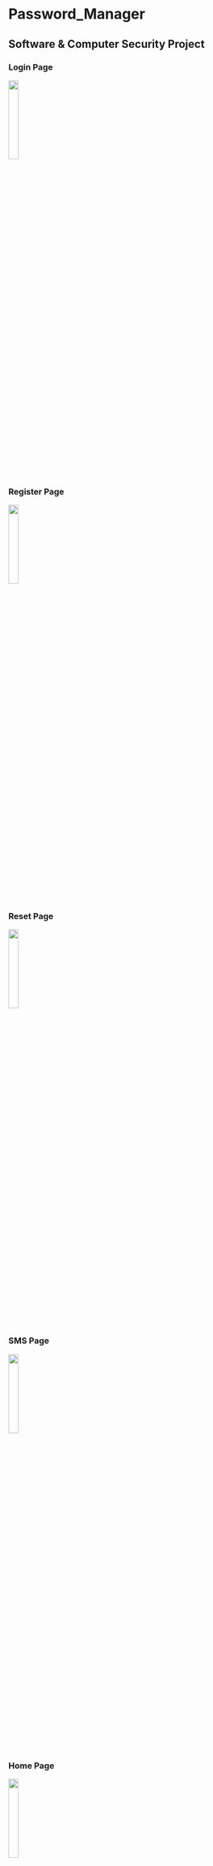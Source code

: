 # Password_Manager
## Software & Computer Security Project

### Login Page
<img src= "https://github.com/NathanBoj/Password_Manager/blob/main/screenshots/login.jpg" width=20% height=20%>

### Register Page
<img src= "https://github.com/NathanBoj/Password_Manager/blob/main/screenshots/registration.jpg" width=20% height=20%>

### Reset Page
<img src= "https://github.com/NathanBoj/Password_Manager/blob/main/screenshots/reset.jpg" width=20% height=20%>

### SMS Page
<img src= "https://github.com/NathanBoj/Password_Manager/blob/main/screenshots/sms.jpg" width=20% height=20%>

### Home Page
<img src= "https://github.com/NathanBoj/Password_Manager/blob/main/screenshots/home.jpg" width=20% height=20%>

### Decrypt Page
<img src= "https://github.com/NathanBoj/Password_Manager/blob/main/screenshots/decrypt.jpg" width=20% height=20%>

### Create Page
<img src= "https://github.com/NathanBoj/Password_Manager/blob/main/screenshots/create.jpg" width=20% height=20%>

### Updated Home Page
<img src= "https://github.com/NathanBoj/Password_Manager/blob/main/screenshots/create2.jpg" width=20% height=20%>